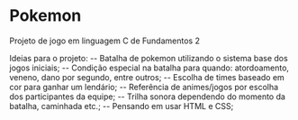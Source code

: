 # Pokemon
Projeto de jogo em linguagem C de Fundamentos 2

Ideias para o projeto:
-- Batalha de pokemon utilizando o sistema base dos jogos iniciais;
-- Condição especial na batalha para quando: atordoamento, veneno, dano por segundo, entre outros;
-- Escolha de times baseado em cor para ganhar um lendário;
-- Referência de animes/jogos por escolha dos participantes da equipe;
-- Trilha sonora dependendo do momento da batalha, caminhada etc.;
-- Pensando em usar HTML e CSS;
